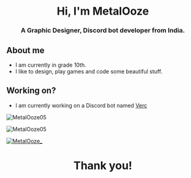 
<h1 align="center">Hi, I'm MetalOoze</h1>
<h3 align="center">A Graphic Designer, Discord bot developer from India.</h3>

<h2>About me</h2>

- I am currently in grade 10th.
- I like to design, play games and code some beautiful stuff.

<h2>Working on?</h2>

- I am currently working on a Discord bot named [Verc](https://top.gg/bot/788242842228228106/)


<p align="left">
  <img src="https://github-readme-stats.vercel.app/api?username=MetalOoze05&show_icons=true&locale=en&theme=graywhite&layout=compact" alt="MetalOoze05" />
</p>

<p align="left">
  <img src="https://github-readme-stats.vercel.app/api/top-langs?username=MetalOoze05&show_icons=true&locale=en&layout=compact&theme=graywhite" alt="MetalOoze05" />
</p>

<p align="left">
  <a href="https://twitter.com/MetalOoze_" target="blank"><img src="https://img.shields.io/twitter/follow/MetalOoze_?logo=twitter&style=for-the-badge&color=blue&lablelColor=ffffff&logoColor=blue" alt="MetalOoze_" title="Follow me on Twitter!"/></a>
</p>

<h1 align="center">Thank you!</h1>
